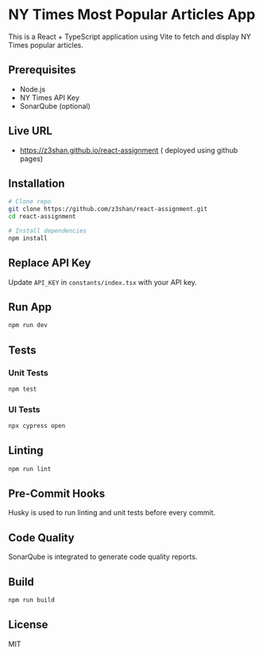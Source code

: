 # NY Times Most Popular Articles App

This is a React + TypeScript application using Vite to fetch and display NY Times popular articles.

## Prerequisites
- Node.js
- NY Times API Key
- SonarQube (optional)

## Live URL 
- https://z3shan.github.io/react-assignment ( deployed using github pages)

## Installation
```bash
# Clone repo
git clone https://github.com/z3shan/react-assignment.git
cd react-assignment

# Install dependencies
npm install
```

## Replace API Key
Update `API_KEY` in `constants/index.tsx` with your API key.

## Run App
```bash
npm run dev
```

## Tests
### Unit Tests
```bash
npm test
```
### UI Tests
```bash
npx cypress open
```

## Linting
```bash
npm run lint
```

## Pre-Commit Hooks
Husky is used to run linting and unit tests before every commit.

## Code Quality
SonarQube is integrated to generate code quality reports.

## Build
```bash
npm run build
```

## License
MIT
